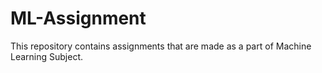 # ML-Assignment
This repository contains assignments that are made as a part of Machine Learning Subject.
